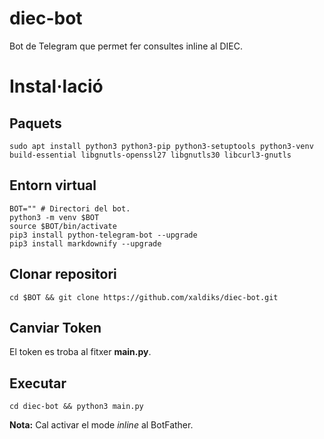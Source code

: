 # diec-bot
Bot de Telegram que permet fer consultes inline al DIEC.

# Instal·lació

## Paquets
```
sudo apt install python3 python3-pip python3-setuptools python3-venv build-essential libgnutls-openssl27 libgnutls30 libcurl3-gnutls
```

## Entorn virtual
````
BOT="" # Directori del bot.
python3 -m venv $BOT
source $BOT/bin/activate
pip3 install python-telegram-bot --upgrade
pip3 install markdownify --upgrade
````

## Clonar repositori
```
cd $BOT && git clone https://github.com/xaldiks/diec-bot.git
```

## Canviar Token
El token es troba al fitxer **main.py**.

## Executar
```
cd diec-bot && python3 main.py
```

**Nota:** Cal activar el mode *inline* al BotFather.
